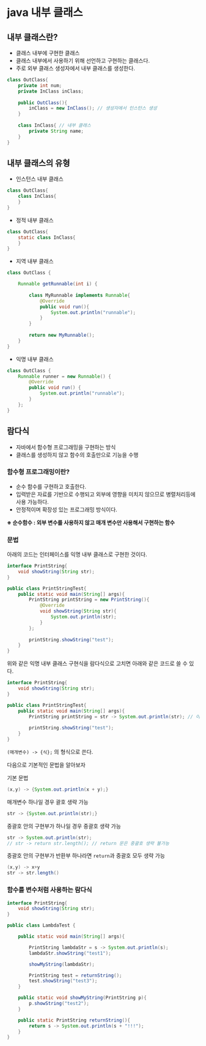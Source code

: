 # java 내부 클래스
## 내부 클래스란?
- 클래스 내부에 구현한 클래스
- 클래스 내부에서 사용하기 위해 선언하고 구현하는 클래스다.
- 주로 외부 클래스 생성자에서 내부 클래스를 생성한다.

```java
class OutClass{
    private int num;
    private InClass inClass;
    
    public OutClass(){
        inClass = new InClass(); // 생성자에서 인스턴스 생성
    }
    
    class InClass{ // 내부 클래스
        private String name;
    }
}
```

## 내부 클래스의 유형
- 인스턴스 내부 클래스
```java
class OutClass{
    class InClass{
    }
}
```
- 정적 내부 클래스
```java
class OutClass{
    static class InClass{
    }
}
```
- 지역 내부 클래스

```java
class OutClass {

    Runnable getRunnable(int i) {
        
        class MyRunnable implements Runnable{
            @Override
            public void run(){
                System.out.println("runnable");
            }
        }
        
        return new MyRunnable();
    }
}
```
- 익명 내부 클래스
```java
class OutClass {
    Runnable runner = new Runnable() {
        @Override
        public void run() {
            System.out.println("runnable");
        }
    };
}
```

## 람다식
- 자바에서 함수형 프로그래밍을 구현하는 방식
- 클래스를 생성하지 않고 함수의 호출만으로 기능을 수행

### 함수형 프로그래밍이란?
- 순수 함수를 구현하고 호출한다.
- 입력받은 자료를 기반으로 수행되고 외부에 영향을 미치지 않으므로 병렬처리등에 사용 가능하다.
- 안정적이며 확장성 있는 프로그래밍 방식이다.

**※ 순수함수 : 외부 변수를 사용하지 않고 매개 변수만 사용해서 구현하는 함수**

### 문법
아래의 코드는 인터페이스를 익명 내부 클래스로 구현한 것이다.
```java
interface PrintString{
    void showString(String str);
}

public class PrintStringTest{
    public static void main(String[] args){
        PrintString printString = new PrintString(){
            @Override
            void showString(String str){
                System.out.println(str);    
            }
        };
        
        printString.showString("test");
    }
}
```
위와 같은 익명 내부 클래스 구현식을 람다식으로 고치면
아래와 같은 코드로 쓸 수 있다.
```java
interface PrintString{
    void showString(String str);
}

public class PrintStringTest{
    public static void main(String[] args){
        PrintString printString = str -> System.out.println(str); // 이부분
        
        printString.showString("test");
    }
}
```
`(매개변수) -> {식};` 의 형식으로 쓴다.

다음으로 기본적인 문법을 알아보자

기본 문법
```java
(x,y) -> {System.out.println(x + y);}
```

매개변수 하나일 경우 괄호 생략 가능
```java
str -> {System.out.println(str);}
```

중괄호 안의 구현부가 하나일 경우 중괄호 생략 가능
```java
str -> System.out.println(str);
// str -> return str.length(); // return 문은 중괄호 생략 불가능 
```

중괄호 안의 구현부가 반환부 하나라면 `return`과 중괄호 모두 생략 가능
```java
(x,y) -> x+y
str -> str.length()
```

### 함수를 변수처럼 사용하는 람다식
```java
interface PrintString{
    void showString(String str);
}

public class LambdaTest {

    public static void main(String[] args){

        PrintString lambdaStr = s -> System.out.println(s);
        lambdaStr.showString("test1");

        showMyString(lambdaStr);

        PrintString test = returnString();
        test.showString("test3");
    }

    public static void showMyString(PrintString p){
        p.showString("test2");
    }

    public static PrintString returnString(){
        return s -> System.out.println(s + "!!!");
    }
}
```